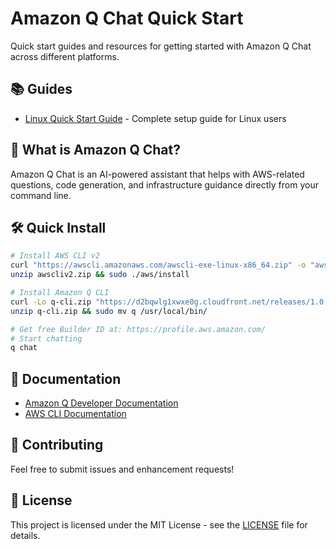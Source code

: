 # Amazon Q Chat Quick Start

Quick start guides and resources for getting started with Amazon Q Chat across different platforms.

## 📚 Guides

- [Linux Quick Start Guide](linux-quickstart-guide.md) - Complete setup guide for Linux users

## 🚀 What is Amazon Q Chat?

Amazon Q Chat is an AI-powered assistant that helps with AWS-related questions, code generation, and infrastructure guidance directly from your command line.

## 🛠️ Quick Install

```bash
# Install AWS CLI v2
curl "https://awscli.amazonaws.com/awscli-exe-linux-x86_64.zip" -o "awscliv2.zip"
unzip awscliv2.zip && sudo ./aws/install

# Install Amazon Q CLI
curl -Lo q-cli.zip "https://d2bqwlg1xwxe0g.cloudfront.net/releases/1.0.0/q-cli-linux-x64.zip"
unzip q-cli.zip && sudo mv q /usr/local/bin/

# Get free Builder ID at: https://profile.aws.amazon.com/
# Start chatting
q chat
```

## 📖 Documentation

- [Amazon Q Developer Documentation](https://docs.aws.amazon.com/amazonq/)
- [AWS CLI Documentation](https://docs.aws.amazon.com/cli/)

## 🤝 Contributing

Feel free to submit issues and enhancement requests!

## 📄 License

This project is licensed under the MIT License - see the [LICENSE](LICENSE) file for details.
